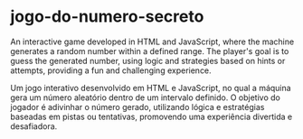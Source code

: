# jogo-do-numero-secreto
An interactive game developed in HTML and JavaScript, where the machine generates a random number within a defined range. The player's goal is to guess the generated number, using logic and strategies based on hints or attempts, providing a fun and challenging experience.

Um jogo interativo desenvolvido em HTML e JavaScript, no qual a máquina gera um número aleatório dentro de um intervalo definido. O objetivo do jogador é adivinhar o número gerado, utilizando lógica e estratégias baseadas em pistas ou tentativas, promovendo uma experiência divertida e desafiadora.
